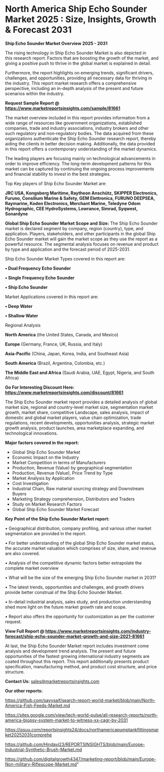 # North America Ship Echo Sounder Market 2025 : Size, Insights, Growth & Forecast 2031

<Strong> Ship Echo Sounder Market Overview 2025 - 2031</strong>

The rising technology in Ship Echo Sounder Market is also depicted in this research report. Factors that are boosting the growth of the market, and giving a positive push to thrive in the global market is explained in detail.

Furthermore, the report highlights on emerging trends, significant drivers, challenges, and opportunities, providing all necessary data for thriving in the industry. This report market research offers a comprehensive perspective, including an in-depth analysis of the present and future scenarios within the industry.

<strong>Request Sample Report @ <a href=https://www.marketreportsinsights.com/sample/81661>https://www.marketreportsinsights.com/sample/81661</a></strong>

The market overview included in this report provides information from a wide range of resources like government organizations, established companies, trade and industry associations, industry brokers and other such regulatory and non-regulatory bodies. The data acquired from these organizations authenticate the Ship Echo Sounder research report, thereby aiding the clients in better decision making. Additionally, the data provided in this report offers a contemporary understanding of the market dynamics.

The leading players are focusing mainly on technological advancements in order to improve efficiency. The long-term development patterns for this market can be captured by continuing the ongoing process improvements and financial stability to invest in the best strategies.

Top Key players of Ship Echo Sounder Market are:

<strong>JRC USA, Kongsberg Maritime, Raytheon Anschütz, SKIPPER Electronics, Furuno, Consilium Marine & Safety, GEM Elettronica, FURUNO DEEPSEA, Raymarine, Koden Electronics, Merchant Marine, Teledyne Odom Hydrographic, CEE HydroSystems, Lowrance, Simrad, Syqwest, Sonardyne</strong>

<strong><b>Global Ship Echo Sounder Market Scope and Size:</b></strong>
The Ship Echo Sounder market is declared segment by company, region (country), type, and application. Players, stakeholders, and other participants in the global Ship Echo Sounder market will gain the market scope as they use the report as a powerful resource. The segmental analysis focuses on revenue and product by type and application and the forecast period of 2025-2031.

Ship Echo Sounder Market Types covered in this report are:

<strong>• Dual Frequency Echo Sounder

• Single Frequency Echo Sounder

• Ship Echo Sounder</strong>

Market Applications covered in this report are:

<strong>• Deep Water

• Shallow Water</strong> 

Regional Analysis

<strong>North America</strong> (the United States, Canada, and Mexico)

<strong>Europe</strong> (Germany, France, UK, Russia, and Italy)

<strong>Asia-Pacific</strong> (China, Japan, Korea, India, and Southeast Asia)

<strong>South America</strong> (Brazil, Argentina, Colombia, etc.)

<strong>The Middle East and Africa</strong> (Saudi Arabia, UAE, Egypt, Nigeria, and South Africa)

<strong>Go For Interesting Discount Here: <a href=https://www.marketreportsinsights.com/discount/81661>https://www.marketreportsinsights.com/discount/81661</a></strong>

The Ship Echo Sounder market report provides a detailed analysis of global market size, regional and country-level market size, segmentation market growth, market share, competitive Landscape, sales analysis, impact of domestic and global market players, value chain optimization, trade regulations, recent developments, opportunities analysis, strategic market growth analysis, product launches, area marketplace expanding, and technological innovations.

<strong><b>Major factors covered in the report:</b></strong>
<ul>
  <li>Global Ship Echo Sounder Market </li>
  <li>Economic Impact on the Industry</li>
  <li>Market Competition in terms of Manufacturers</li>
  <li>Production, Revenue (Value) by geographical segmentation</li>
  <li>Production, Revenue (Value), Price Trend by Type</li>
  <li>Market Analysis by Application</li>
  <li>Cost Investigation</li>
  <li>Industrial Chain, Raw material sourcing strategy and Downstream Buyers</li>
  <li>Marketing Strategy comprehension, Distributors and Traders</li>
  <li>Study on Market Research Factors</li>
  <li>Global Ship Echo Sounder Market Forecast</li>
</ul>

<strong><b>Key Point of the Ship Echo Sounder Market report:</b></strong>

• Geographical distribution, company profiling, and various other market segmentation are provided in the report.

• For better understanding of the global Ship Echo Sounder market status, the accurate market valuation which comprises of size, share, and revenue are also covered.

• Analysis of the competitive dynamic factors better extrapolate the complete market overview

• What will be the size of the emerging Ship Echo Sounder market in 2031?

• The latest trends, opportunities and challenges, and growth drivers provide better construal of the Ship Echo Sounder Market.

• In-detail industrial analysis, sales study, and production understanding shed more light on the future market growth rate and scope.

• Report also offers the opportunity for customization as per the customer request.

<strong><b>View Full Report @ <a href=https://www.marketreportsinsights.com/industry-forecast/ship-echo-sounder-market-growth-and-size-2021-81661>https://www.marketreportsinsights.com/industry-forecast/ship-echo-sounder-market-growth-and-size-2021-81661</a></b></strong>


At last, the Ship Echo Sounder Market report includes investment come analysis and development trend analysis. The present and future opportunities of the fastest growing international industry segments are coated throughout this report. This report additionally presents product specification, manufacturing method, and product cost structure, and price structure.

<strong>Contact Us:</strong>
sales@marketreportsinsights.com

<strong>Our other reports:</strong>

<a href=https://github.com/sayysaif/search-report-world-market/blob/main/North-America-Fish-Feeds-Market.md>https://github.com/sayysaif/search-report-world-market/blob/main/North-America-Fish-Feeds-Market.md</a>

<a href=https://sites.google.com/view/tech-world-pulse/all-research-reports/north-america-biopsy-system-market-to-witness-xx-cagr-by-2031>https://sites.google.com/view/tech-world-pulse/all-research-reports/north-america-biopsy-system-market-to-witness-xx-cagr-by-2031</a>

<a href=https://issuu.com/reportsinsights24/docs/northamericapumptankfittingsmarket20252031comprehe>https://issuu.com/reportsinsights24/docs/northamericapumptankfittingsmarket20252031comprehe</a>

<a href=https://github.com/Hindavi23/REPORTSINSIGHTS/blob/main/Europe-Industrial-Synthetic-Brush-Market.md>https://github.com/Hindavi23/REPORTSINSIGHTS/blob/main/Europe-Industrial-Synthetic-Brush-Market.md</a>

<a href=https://github.com/digitalgrowth4347/marketing-report/blob/main/Europe-Non-military-Riflescope-Market.md>https://github.com/digitalgrowth4347/marketing-report/blob/main/Europe-Non-military-Riflescope-Market.md</a>"
